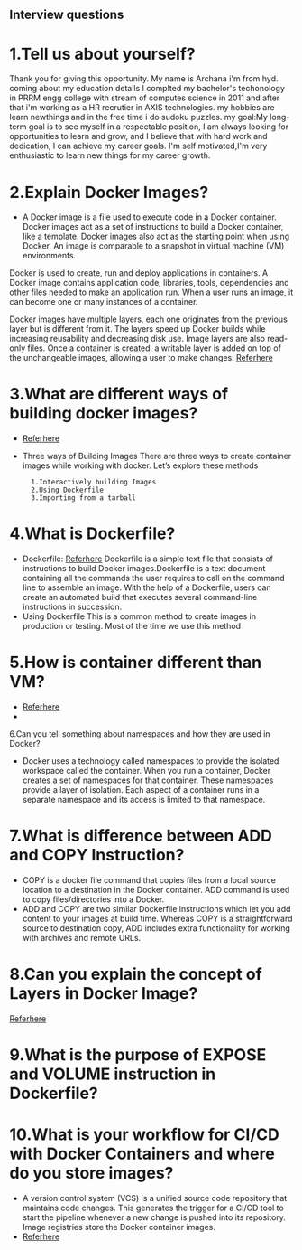Interview questions
--------------------
# 1.Tell us about yourself?
 Thank you for giving this opportunity.
 My name is Archana i'm from hyd.
 coming about my education details 
 I complted my bachelor's techonology in PRRM engg college with stream of computes science in 2011
 and after that i'm working as a HR recrutier in AXIS technologies.
my hobbies are learn newthings and in the free time i do sudoku puzzles.
my goal:My long-term goal is to see myself in a respectable position, I am always looking for opportunities to learn and grow, and I believe that with hard work and dedication, I can achieve my career goals.
I'm self motivated,I'm very enthusiastic to learn new things for my career growth.
# 2.Explain Docker Images?
* A Docker image is a file used to execute code in a Docker container. Docker images act as a set of instructions to build a Docker container, like a template. Docker images also act as the starting point when using Docker. An image is comparable to a snapshot in virtual machine (VM) environments.

Docker is used to create, run and deploy applications in containers. A Docker image contains application code, libraries, tools, dependencies and other files needed to make an application run. When a user runs an image, it can become one or many instances of a container.

Docker images have multiple layers, each one originates from the previous layer but is different from it. The layers speed up Docker builds while increasing reusability and decreasing disk use. Image layers are also read-only files. Once a container is created, a writable layer is added on top of the unchangeable images, allowing a user to make changes.
[Referhere](https://www.techtarget.com/searchitoperations/definition/Docker-image)

# 3.What are different ways of building docker images?
* [Referhere](https://medium.com/bb-tutorials-and-thoughts/docker-three-ways-to-create-container-images-and-their-use-cases-ee651c0aceef)
* Three ways of Building Images
There are three ways to create container images while working with docker. Let’s explore these methods

        1.Interactively building Images
        2.Using Dockerfile
        3.Importing from a tarball

# 4.What is Dockerfile?
* Dockerfile: [Referhere](https://www.simplilearn.com/tutorials/docker-tutorial/what-is-dockerfile)
Dockerfile is a simple text file that consists of instructions to build Docker images.Dockerfile is a text document containing all the commands the user requires to call on the command line to assemble an image. With the help of a Dockerfile, users can create an automated build that executes several command-line instructions in succession.
* Using Dockerfile
This is a common method to create images in production or testing. Most of the time we use this method

# 5.How is container different than VM?
* [Referhere](https://learn.microsoft.com/en-us/virtualization/windowscontainers/about/containers-vs-vm)
* 
6.Can you tell something about namespaces and how they are used in Docker?
* Docker uses a technology called namespaces to provide the isolated workspace called the container. When you run a container, Docker creates a set of namespaces for that container. These namespaces provide a layer of isolation. Each aspect of a container runs in a separate namespace and its access is limited to that namespace.

# 7.What is difference between ADD and COPY Instruction?
* COPY is a docker file command that copies files from a local source location to a destination in the Docker container. ADD command is used to copy files/directories into a Docker.
* ADD and COPY are two similar Dockerfile instructions which let you add content to your images at build time. Whereas COPY is a straightforward source to destination copy, ADD includes extra functionality for working with archives and remote URLs.

# 8.Can you explain the concept of Layers in Docker Image?
[Referhere](https://dzone.com/articles/docker-layers-explained)

# 9.What is the purpose of EXPOSE and VOLUME instruction in Dockerfile?

# 10.What is your workflow for CI/CD with Docker Containers and where do you store images?
* A version control system (VCS) is a unified source code repository that maintains code changes. This generates the trigger for a CI/CD tool to start the pipeline whenever a new change is pushed into its repository. Image registries store the Docker container images.
* [Referhere](https://r.search.yahoo.com/_ylt=AwrKDx7QXklkSVoSXT27HAx.;_ylu=Y29sbwNzZzMEcG9zAzIEdnRpZAMEc2VjA3Nj/RV=2/RE=1682558801/RO=10/RU=https%3a%2f%2fthenewstack.io%2fkubernetes-ci-cd-pipelines-explained%2f%23%3a~%3atext%3dA%2520version%2520control%2520system%2520%2528VCS%2529%2520is%2520a%2520unified%2crepository.%2520Image%2520registries%2520store%2520the%2520Docker%2520container%2520images./RK=2/RS=a4ir6Nai51EN_DLj5b50i809ZbA-)